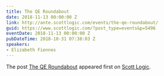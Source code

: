 ```yaml
---
title: The QE Roundabout
date: 2018-11-13 00:00:00 Z
link: http://ante.scottlogic.com/events/the-qe-roundabout/
guid: https://www.scottlogic.com/?post_type=events&p=5496
eventDate: 2018-11-13 00:00:00 Z
pubDateTime: 2018-10-31 07:38:03 Z
speakers:
- Elizabeth Fiennes
---
```


<p>The post <a rel="nofollow" href="http://ante.scottlogic.com/events/the-qe-roundabout/">The QE Roundabout</a> appeared first on <a rel="nofollow" href="http://ante.scottlogic.com">Scott Logic</a>.</p>